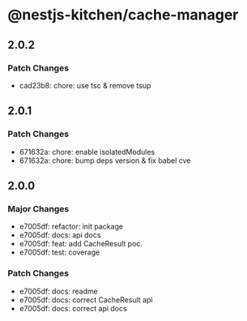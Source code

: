 # @nestjs-kitchen/cache-manager

## 2.0.2

### Patch Changes

- cad23b8: chore: use tsc & remove tsup

## 2.0.1

### Patch Changes

- 671632a: chore: enable isolatedModules
- 671632a: chore: bump deps version & fix babel cve

## 2.0.0

### Major Changes

- e7005df: refactor: init package
- e7005df: docs: api docs
- e7005df: feat: add CacheResult poc.
- e7005df: test: coverage

### Patch Changes

- e7005df: docs: readme
- e7005df: docs: correct CacheResult api
- e7005df: docs: correct api docs
